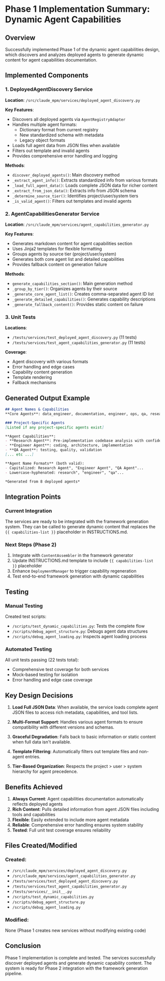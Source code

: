 # Phase 1 Implementation Summary: Dynamic Agent Capabilities

## Overview
Successfully implemented Phase 1 of the dynamic agent capabilities design, which discovers and analyzes deployed agents to generate dynamic content for agent capabilities documentation.

## Implemented Components

### 1. DeployedAgentDiscovery Service
**Location**: `/src/claude_mpm/services/deployed_agent_discovery.py`

**Key Features**:
- Discovers all deployed agents via `AgentRegistryAdapter`
- Handles multiple agent formats:
  - Dictionary format from current registry
  - New standardized schema with metadata
  - Legacy object formats
- Loads full agent data from JSON files when available
- Filters out template and invalid agents
- Provides comprehensive error handling and logging

**Methods**:
- `discover_deployed_agents()`: Main discovery method
- `_extract_agent_info()`: Extracts standardized info from various formats
- `_load_full_agent_data()`: Loads complete JSON data for richer content
- `_extract_from_json_data()`: Extracts info from JSON schema
- `_determine_source_tier()`: Identifies project/user/system tiers
- `_is_valid_agent()`: Filters out templates and invalid agents

### 2. AgentCapabilitiesGenerator Service
**Location**: `/src/claude_mpm/services/agent_capabilities_generator.py`

**Key Features**:
- Generates markdown content for agent capabilities section
- Uses Jinja2 templates for flexible formatting
- Groups agents by source tier (project/user/system)
- Generates both core agent list and detailed capabilities
- Provides fallback content on generation failure

**Methods**:
- `generate_capabilities_section()`: Main generation method
- `_group_by_tier()`: Organizes agents by their source
- `_generate_core_agent_list()`: Creates comma-separated agent ID list
- `_generate_detailed_capabilities()`: Generates capability descriptions
- `_generate_fallback_content()`: Provides static content on failure

### 3. Unit Tests
**Locations**: 
- `/tests/services/test_deployed_agent_discovery.py` (11 tests)
- `/tests/services/test_agent_capabilities_generator.py` (11 tests)

**Coverage**:
- Agent discovery with various formats
- Error handling and edge cases
- Capability content generation
- Template rendering
- Fallback mechanisms

## Generated Output Example
```markdown
## Agent Names & Capabilities
**Core Agents**: data_engineer, documentation, engineer, ops, qa, research, security, version_control

### Project-Specific Agents
[Listed if any project-specific agents exist]

**Agent Capabilities**:
- **Research Agent**: Pre-implementation codebase analysis with confidence validation; Technical requirement clarification
- **Engineer Agent**: coding, architecture, implementation
- **QA Agent**: testing, quality, validation
[... etc ...]

**Agent Name Formats** (both valid):
- Capitalized: Research Agent", "Engineer Agent", "QA Agent"...
- Lowercase-hyphenated: research", "engineer", "qa"...

*Generated from 8 deployed agents*
```

## Integration Points

### Current Integration
The services are ready to be integrated with the framework generation system. They can be called to generate dynamic content that replaces the `{{ capabilities-list }}` placeholder in INSTRUCTIONS.md.

### Next Steps (Phase 2)
1. Integrate with `ContentAssembler` in the framework generator
2. Update INSTRUCTIONS.md template to include `{{ capabilities-list }}` placeholder
3. Enhance `DeploymentManager` to trigger capability regeneration
4. Test end-to-end framework generation with dynamic capabilities

## Testing

### Manual Testing
Created test scripts:
- `/scripts/test_dynamic_capabilities.py`: Tests the complete flow
- `/scripts/debug_agent_structure.py`: Debugs agent data structures
- `/scripts/debug_agent_loading.py`: Inspects agent loading process

### Automated Testing
All unit tests passing (22 tests total):
- Comprehensive test coverage for both services
- Mock-based testing for isolation
- Error handling and edge case coverage

## Key Design Decisions

1. **Load Full JSON Data**: When available, the service loads complete agent JSON files to access rich metadata, capabilities, and tool lists.

2. **Multi-Format Support**: Handles various agent formats to ensure compatibility with different versions and schemas.

3. **Graceful Degradation**: Falls back to basic information or static content when full data isn't available.

4. **Template Filtering**: Automatically filters out template files and non-agent entries.

5. **Tier-Based Organization**: Respects the project > user > system hierarchy for agent precedence.

## Benefits Achieved

1. **Always Current**: Agent capabilities documentation automatically reflects deployed agents
2. **Rich Content**: Pulls detailed information from agent JSON files including tools and capabilities
3. **Flexible**: Easily extended to include more agent metadata
4. **Reliable**: Comprehensive error handling ensures system stability
5. **Tested**: Full unit test coverage ensures reliability

## Files Created/Modified

### Created:
- `/src/claude_mpm/services/deployed_agent_discovery.py`
- `/src/claude_mpm/services/agent_capabilities_generator.py`
- `/tests/services/test_deployed_agent_discovery.py`
- `/tests/services/test_agent_capabilities_generator.py`
- `/tests/services/__init__.py`
- `/scripts/test_dynamic_capabilities.py`
- `/scripts/debug_agent_structure.py`
- `/scripts/debug_agent_loading.py`

### Modified:
None (Phase 1 creates new services without modifying existing code)

## Conclusion

Phase 1 implementation is complete and tested. The services successfully discover deployed agents and generate dynamic capability content. The system is ready for Phase 2 integration with the framework generation pipeline.